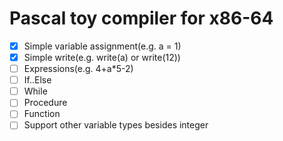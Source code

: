 # Pascal toy compiler for x86-64

- [x] Simple variable assignment(e.g. a = 1)
- [x] Simple write(e.g. write(a) or write(12))
- [ ] Expressions(e.g. 4+a*5-2)
- [ ] If..Else
- [ ] While
- [ ] Procedure
- [ ] Function
- [ ] Support other variable types besides integer
